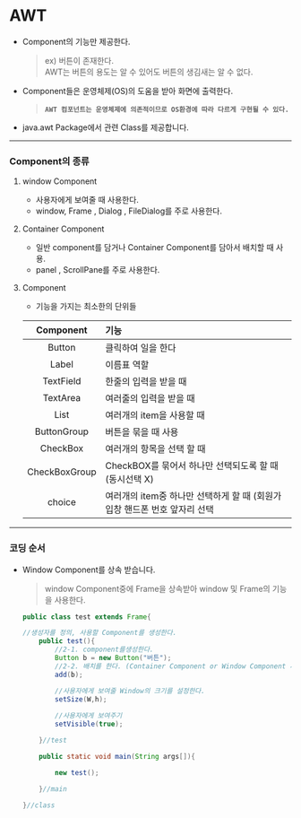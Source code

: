 AWT
===

* Component의 기능만 제공한다.
    >ex) 버튼이 존재한다. <br>
    AWT는 버튼의 용도는 알 수 있어도 버튼의 생김새는 알 수 없다. 
* Component들은 운영체제(OS)의 도움을 받아 화면에 출력한다.
    > **`AWT 컴포넌트는 운영체제에 의존적이므로 OS환경에 따라 다르게 구현될 수 있다.`**

* java.awt Package에서 관련 Class를 제공합니다.

---

### Component의 종류

1. window Component
    * 사용자에게 보여줄 때 사용한다. 
    * window, Frame , Dialog , FileDialog를 주로 사용한다.

2. Container Component
    * 일반 component를 담거나 Container Component를 담아서 배치할 때 사용.
    * panel , ScrollPane를 주로 사용한다.
3. Component
    * 기능을 가지는 최소한의 단위들
    
    | Component | 기능 |
    | :---: | :---|
    | Button |클릭하여 일을 한다 |
    | Label |이름표 역할|
    | TextField| 한줄의 입력을 받을 때 |
    | TextArea | 여러줄의 입력을 받을 때 |
    | List | 여러개의 item을 사용할 때 |
    | ButtonGroup | 버튼을 묶을 때 사용 |
    | CheckBox | 여러개의 항목을 선택 할 때 |
    | CheckBoxGroup | CheckBOX를 묶어서 하나만 선택되도록 할 때 (동시선택 X)|
    | choice | 여러개의 item중 하나만 선택하게 할 때 (회원가입창 핸드폰 번호 앞자리 선택|
---

### 코딩 순서

* Window Component를 상속 받습니다.
    >window Component중에 Frame을 상속받아 window 및 Frame의 기능을 사용한다.

    ```java
    public class test extends Frame{
    
    //생성자를 정의, 사용할 Component를 생성한다.
        public test(){
            //2-1. component를생성한다.
            Button b = new Button("버튼");
            //2-2. 배치를 한다. (Container Component or Window Component 사용)
            add(b);

            //사용자에게 보여줄 Window의 크기를 설정한다.
            setSize(W,h);
        
            //사용자에게 보여주기
            setVisible(true);

        }//test

        public static void main(String args[]){

            new test();

        }//main

    }//class    
    ```



